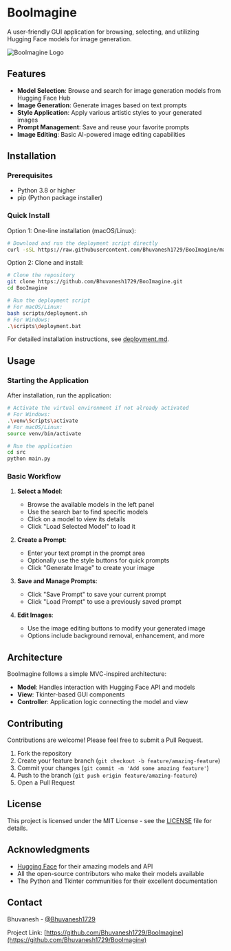 # BooImagine

A user-friendly GUI application for browsing, selecting, and utilizing Hugging Face models for image generation.

![BooImagine Logo](docs/logo.png)

## Features

- **Model Selection**: Browse and search for image generation models from Hugging Face Hub
- **Image Generation**: Generate images based on text prompts
- **Style Application**: Apply various artistic styles to your generated images
- **Prompt Management**: Save and reuse your favorite prompts
- **Image Editing**: Basic AI-powered image editing capabilities

## Installation

### Prerequisites

- Python 3.8 or higher
- pip (Python package installer)

### Quick Install

Option 1: One-line installation (macOS/Linux):
```bash
# Download and run the deployment script directly
curl -sSL https://raw.githubusercontent.com/Bhuvanesh1729/BooImagine/main/scripts/deployment.sh | bash
```

Option 2: Clone and install:
```bash
# Clone the repository
git clone https://github.com/Bhuvanesh1729/BooImagine.git
cd BooImagine

# Run the deployment script
# For macOS/Linux:
bash scripts/deployment.sh
# For Windows:
.\scripts\deployment.bat
```

For detailed installation instructions, see [deployment.md](deployment.md).

## Usage

### Starting the Application

After installation, run the application:

```bash
# Activate the virtual environment if not already activated
# For Windows:
.\venv\Scripts\activate
# For macOS/Linux:
source venv/bin/activate

# Run the application
cd src
python main.py
```

### Basic Workflow

1. **Select a Model**:
   - Browse the available models in the left panel
   - Use the search bar to find specific models
   - Click on a model to view its details
   - Click "Load Selected Model" to load it

2. **Create a Prompt**:
   - Enter your text prompt in the prompt area
   - Optionally use the style buttons for quick prompts
   - Click "Generate Image" to create your image

3. **Save and Manage Prompts**:
   - Click "Save Prompt" to save your current prompt
   - Click "Load Prompt" to use a previously saved prompt

4. **Edit Images**:
   - Use the image editing buttons to modify your generated image
   - Options include background removal, enhancement, and more

## Architecture

BooImagine follows a simple MVC-inspired architecture:

- **Model**: Handles interaction with Hugging Face API and models
- **View**: Tkinter-based GUI components
- **Controller**: Application logic connecting the model and view

## Contributing

Contributions are welcome! Please feel free to submit a Pull Request.

1. Fork the repository
2. Create your feature branch (`git checkout -b feature/amazing-feature`)
3. Commit your changes (`git commit -m 'Add some amazing feature'`)
4. Push to the branch (`git push origin feature/amazing-feature`)
5. Open a Pull Request

## License

This project is licensed under the MIT License - see the [LICENSE](LICENSE) file for details.

## Acknowledgments

- [Hugging Face](https://huggingface.co/) for their amazing models and API
- All the open-source contributors who make their models available
- The Python and Tkinter communities for their excellent documentation

## Contact

Bhuvanesh - [@Bhuvanesh1729](https://github.com/Bhuvanesh1729)

Project Link: [https://github.com/Bhuvanesh1729/BooImagine](https://github.com/Bhuvanesh1729/BooImagine)
